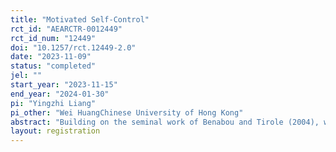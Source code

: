 ```yaml
---
title: "Motivated Self-Control"
rct_id: "AEARCTR-0012449"
rct_id_num: "12449"
doi: "10.1257/rct.12449-2.0"
date: "2023-11-09"
status: "completed"
jel: ""
start_year: "2023-11-15"
end_year: "2024-01-30"
pi: "Yingzhi Liang"
pi_other: "Wei HuangChinese University of Hong Kong"
abstract: "Building on the seminal work of Benabou and Tirole (2004), we study the motivated belief on present bias. In particular, it is beneficial from the current self’s perspective to maintain an optimistic belief about present bias, as this optimistic belief can motivate the future self to undertake challenging tasks. If the future self is fully aware of her present bias, she might be too discouraged to even make an attempt. We test this motivated belief on present bias using a field experiment in the classroom setting. "
layout: registration
---
```


